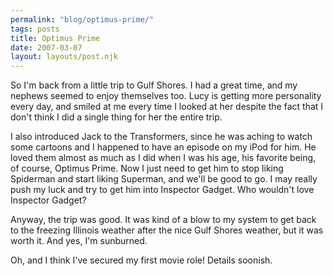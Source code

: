 ```yaml
---
permalink: "blog/optimus-prime/"
tags: posts
title: Optimus Prime
date: 2007-03-07
layout: layouts/post.njk
---
```


So I'm back from a little trip to Gulf Shores. I had a great time, and my nephews seemed to enjoy themselves too. Lucy is getting more personality every day, and smiled at me every time I looked at her despite the fact that I don't think I did a single thing for her the entire trip. 

I also introduced Jack to the Transformers, since he was aching to watch some cartoons and I happened to have an episode on my iPod for him. He loved them almost as much as I did when I was his age, his favorite being, of course, Optimus Prime. Now I just need to get him to stop liking Spiderman and start liking Superman, and we'll be good to go. I may really push my luck and try to get him into Inspector Gadget. Who wouldn't love Inspector Gadget?

Anyway, the trip was good. It was kind of a blow to my system to get back to the freezing Illinois weather after the nice Gulf Shores weather, but it was worth it. And yes, I'm sunburned.

Oh, and I think I've secured my first movie role! Details soonish.
